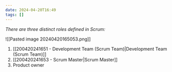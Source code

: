 ```yaml
---
date: 2024-04-20T16:49
tags: []
---
```

*There are three distinct roles defined in Scrum:*

![[Pasted image 20240420165053.png]]

1. [[200420241651 - Development Team (Scrum Team)|Development Team (Scrum Team)]]
2. [[200420241653 - Scrum Master|Scrum Master]]
3. Product owner